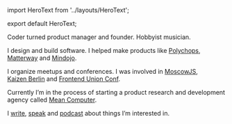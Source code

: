 import HeroText from '../layouts/HeroText';

export default HeroText;

Coder turned product manager and founder. Hobbyist musician.

I design and build software. I helped make products like
[Polychops](#Polychops),
[Matterway](#Matterway)
and
[Mindojo](#Mindojo).

I organize meetups and conferences. I was involved in
[MoscowJS](https://moscowjs.ru),
[Kaizen&nbsp;Berlin](https://www.meetup.com/Kaizen-Berlin/)
and
[Frontend&nbsp;Union&nbsp;Conf](http://frontend-union-conf.github.io/func2016/).

Currently I’m in the process of starting a product research and
development agency called [Mean&nbsp;Computer](https://mean.computer).

I
[write](#RecentPosts),
[speak](/talks)
and
[podcast](https://codepodcast.com)
about things I’m interested in.
